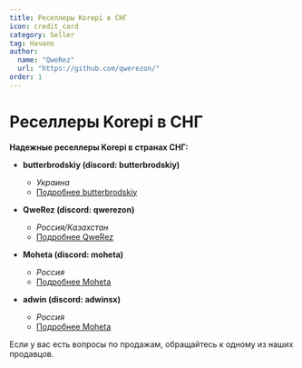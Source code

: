 ```yaml
---
title: Реселлеры Korepi в СНГ
icon: credit_card
category: Seller
tag: Начало
author: 
  name: "QweRez"
  url: "https://github.com/qwerezon/"
order: 1
---
```


# Реселлеры Korepi в СНГ

**Надежные реселлеры Korepi в странах СНГ:**

- **butterbrodskiy (discord: butterbrodskiy)**
  - *Украина*
  - [Подробнее butterbrodskiy](https://cis.korepi.com/butterbrodskiy)

- **QweRez (discord: qwerezon)**
  - *Россия/Казахстан*
  - [Подробнее QweRez](https://cis.korepi.com/qwerez)

- **Moheta (discord: moheta)**
  - *Россия*
  - [Подробнее Moheta](https://cis.korepi.com/Moheta)

- **adwin (discord: adwinsx)**
  - *Россия*
  - [Подробнее Moheta](https://cis.korepi.com/Moheta)

Если у вас есть вопросы по продажам, обращайтесь к одному из наших продавцов.
